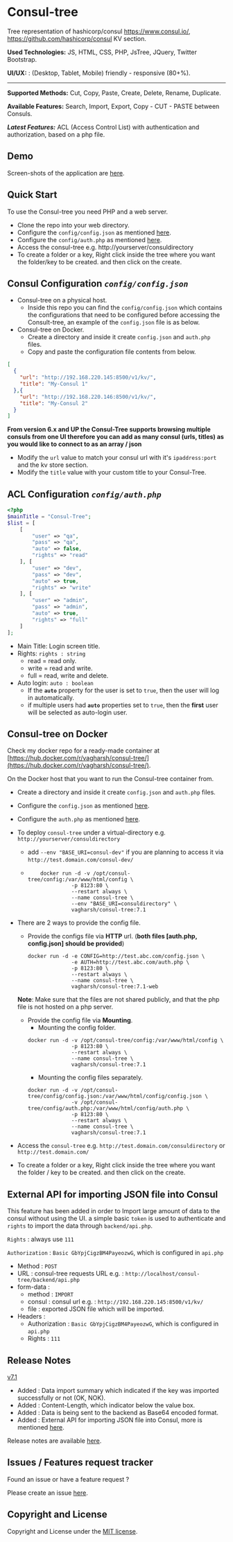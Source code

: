 # Consul-tree

Tree representation of hashicorp/consul https://www.consul.io/, https://github.com/hashicorp/consul KV section.

**Used Technologies:** JS, HTML, CSS, PHP, JsTree, JQuery, Twitter Bootstrap.

**UI/UX:** : (Desktop, Tablet, Mobile) friendly - responsive (80+%).

-----------------

**Supported Methods:** Cut, Copy, Paste, Create, Delete, Rename, Duplicate.

**Available Features:** Search, Import, Export, Copy - CUT - PASTE between Consuls.

***Latest Features:*** ACL (Access Control List) with authentication and authorization, based on a php file.

Demo
------
Screen-shots of the application are [here](demo.md).

Quick Start
-----------
To use the Consul-tree you need PHP and a web server.

- Clone the repo into your web directory.
- Configure the `config/config.json` as mentioned [here](#consul-configuration-configconfigjson).
- Configure the `config/auth.php` as mentioned [here](#acl-configuration-configauthphp).
- Access the consul-tree e.g. http://yourserver/consuldirectory
- To create a folder or a key, Right click inside the tree where you want the folder/key to be created. and then click on the create.

Consul Configuration *`config/config.json`*
----------------
- Consul-tree on a physical host.
    - Inside this repo you can find the `config/config.json` which contains the configurations that need to be configured before accessing the Consult-tree, an example of the `config.json` file is as below.
- Consul-tree on Docker.
    - Create a directory and inside it create `config.json` and `auth.php` files.
    - Copy and paste the configuration file contents from below.

```json
[
  {
    "url": "http://192.168.220.145:8500/v1/kv/",
    "title": "My-Consul 1"
  },{
    "url": "http://192.168.220.146:8500/v1/kv/",
    "title": "My-Consul 2"
  }
]
```
**From version 6.x and UP the Consul-Tree supports browsing multiple consuls from one UI therefore you can add as many consul (urls, titles) as you would like to connect to as an array / json**
- Modify the `url` value to match your consul url with it's `ipaddress:port` and the kv store section.
- Modify the `title` value with your custom title to your Consul-Tree.

ACL Configuration *`config/auth.php`*
------------------
```php
<?php
$mainTitle = "Consul-Tree";
$list = [
    [
        "user" => "qa",
        "pass" => "qa",
        "auto" => false,
        "rights" => "read"
    ], [
        "user" => "dev",
        "pass" => "dev",
        "auto" => true,
        "rights" => "write"
    ], [
        "user" => "admin",
        "pass" => "admin",
        "auto" => true,
        "rights" => "full"
    ]
];
```
- Main Title: Login screen title.
- Rights: `rights : string`
    - read = read only.
    - write = read and write.
    - full = read, write and delete.
- Auto login: `auto : boolean`
    - If the **`auto`** property for the user is set to `true`, then the user will log in automatically.
    - if multiple users had **`auto`** properties set to `true`, then the **first** user will be selected as auto-login user.

Consul-tree on Docker
-----------
Check my docker repo for a ready-made container at [https://hub.docker.com/r/vagharsh/consul-tree/](https://hub.docker.com/r/vagharsh/consul-tree/).

On the Docker host that you want to run the Consul-tree container from.
- Create a directory and inside it create `config.json` and `auth.php` files.
- Configure the `config.json` as mentioned [here](#consul-configuration-configconfigjson).
- Configure the `auth.php` as mentioned [here](#acl-configuration-configauthphp).
- To deploy `consul-tree` under a virtual-directory e.g. `http://yourserver/consuldirectory`
    - add `--env "BASE_URI=consul-dev"` if you are planning to access it via `http://test.domain.com/consul-dev/`
    - ```
          docker run -d -v /opt/consul-tree/config:/var/www/html/config \
                    -p 8123:80 \
                    --restart always \
                    --name consul-tree \
                    --env "BASE_URI=consuldirectory" \
                    vagharsh/consul-tree:7.1
      ```
- There are 2 ways to provide the config file.
    - Provide the configs file via **HTTP** url. (**both files [auth.php, config.json] should be provided**)
        ```
        docker run -d -e CONFIG=http://test.abc.com/config.json \
                      -e AUTH=http://test.abc.com/auth.php \
                      -p 8123:80 \
                      --restart always \
                      --name consul-tree \ 
                      vagharsh/consul-tree:7.1-web                    
        ```
    **Note**: Make sure that the files are not shared publicly, and that the php file is not hosted on a php server.

    - Provide the config file via **Mounting**. 
        - Mounting the config folder.
        ```
        docker run -d -v /opt/consul-tree/config:/var/www/html/config \
                      -p 8123:80 \
                      --restart always \
                      --name consul-tree \
                      vagharsh/consul-tree:7.1
        ```
        - Mounting the config files separately.
        ```
        docker run -d -v /opt/consul-tree/config/config.json:/var/www/html/config/config.json \
                      -v /opt/consul-tree/config/auth.php:/var/www/html/config/auth.php \
                      -p 8123:80 \
                      --restart always \
                      --name consul-tree \
                      vagharsh/consul-tree:7.1
        ```
- Access the `consul-tree` e.g. `http://test.domain.com/consuldirectory` or `http://test.domain.com/`
- To create a folder or a key, Right click inside the tree where you want the folder / key to be created. and then click on the create.

External API for importing JSON file into Consul
------------------
This feature has been added in order to Import large amount of data to the consul without using the UI.
a simple basic `token` is used to authenticate and `rights` to import the data through `backend/api.php`.

`Rights` : always use `111`

`Authorization` : `Basic GbYpjCigzBM4PayeozwG`, which is configured in `api.php`

  - Method : `POST`
  - URL : consul-tree requests URL e.g. : `http://localhost/consul-tree/backend/api.php`
  - form-data :
    - method : `IMPORT`
    - consul : consul url e.g. : `http://192.168.220.145:8500/v1/kv/`
    - file : exported JSON file which will be imported.
  - Headers : 
    - Authorization : `Basic GbYpjCigzBM4PayeozwG`, which is configured in `api.php`
    - Rights : `111`


Release Notes
---------
[v7.1](https://github.com/vagharsh/consul-tree/commit/01a57b7325c2f094e76cf5eb5f9f0c96084d793b)
- Added : Data import summary which indicated if the key was imported successfully or not (OK, NOK).
- Added : Content-Length, which indicator below the value box.
- Added : Data is being sent to the backend as Base64 encoded format.
- Added : External API for importing JSON file into Consul, more is mentioned [here](#https://github.com/vagharsh/consul-tree#external-api-for-importing-json-file-into-consul).
 
Release notes are available [here](release.md).

Issues / Features request tracker
-----------
Found an issue or have a feature request ?

Please create an issue [here](https://github.com/vagharsh/consul-tree/issues).

Copyright and License
---------------------
Copyright and License under the [MIT license](LICENSE).
